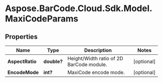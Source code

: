 # Aspose.BarCode.Cloud.Sdk.Model.MaxiCodeParams

## Properties

Name | Type | Description | Notes
---- | ---- | ----------- | -----
**AspectRatio** | **double?** | Height/Width ratio of 2D BarCode module. | [optional]
**EncodeMode** | **int?** | MaxiCode encode mode. | [optional]

